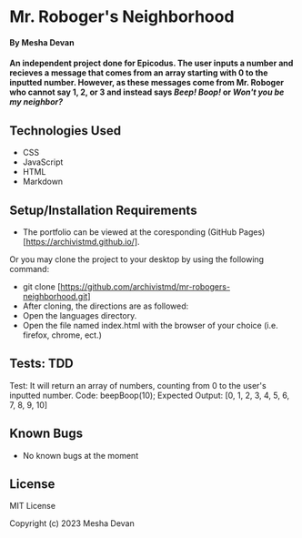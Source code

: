 # Mr. Roboger's Neighborhood

#### By **Mesha Devan**

#### An independent project done for Epicodus. The user inputs a number and recieves a message that comes from an array starting with 0 to the inputted number. However, as these messages come from Mr. Roboger who cannot say 1, 2, or 3 and instead says *Beep! Boop!* or *Won't you be my neighbor?*

## Technologies Used

* CSS
* JavaScript
* HTML
* Markdown

## Setup/Installation Requirements

* The portfolio can be viewed at the coresponding (GitHub Pages)[https://archivistmd.github.io/].

Or you may clone the project to your desktop by using the following command:

* git clone [https://github.com/archivistmd/mr-robogers-neighborhood.git]
* After cloning, the directions are as followed:
* Open the languages directory.
* Open the file named index.html with the browser of your choice (i.e. firefox, chrome, ect.)

## Tests: TDD
Test: It will return an array of numbers, counting from 0 to the user's inputted number.
Code: beepBoop(10);
Expected Output: [0, 1, 2, 3, 4, 5, 6, 7, 8, 9, 10]

## Known Bugs

* No known bugs at the moment

## License

MIT License

Copyright (c) 2023 Mesha Devan